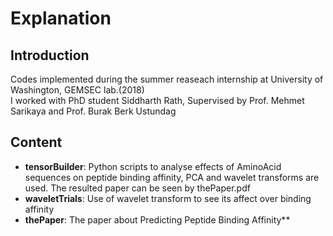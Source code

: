 # Explanation
## Introduction
Codes implemented during the summer reaseach internship at University of Washington, GEMSEC lab.(2018) \
I worked with PhD student Siddharth Rath, Supervised by Prof. Mehmet Sarikaya and Prof. Burak Berk Ustundag
## Content
* **tensorBuilder**: Python scripts to analyse effects of AminoAcid sequences on peptide binding affinity, PCA and wavelet transforms are used. The resulted paper can be seen by thePaper.pdf
* **waveletTrials**: Use of wavelet transform to see its affect over binding affinity
* **thePaper**: The paper about Predicting Peptide Binding Affinity** 

